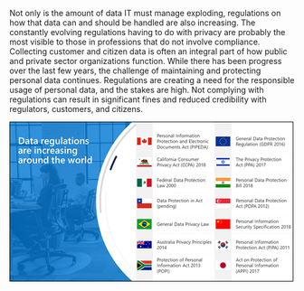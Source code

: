 Not only is the amount of data IT must manage exploding, regulations on how that data can and should be handled are also increasing. The constantly evolving regulations having to do with privacy are probably the most visible to those in professions that do not involve compliance. Collecting customer and citizen data is often an integral part of how public and private sector organizations function. While there has been progress over the last few years, the challenge of maintaining and protecting personal data continues. Regulations are creating a need for the responsible usage of personal data, and the stakes are high. Not complying with regulations can result in significant fines and reduced credibility with regulators, customers, and citizens.

  ![Data regulations are increasing around the world](../media/regulations-are-increasing.png) 